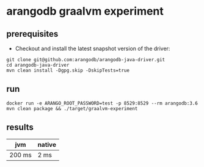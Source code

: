 # arangodb graalvm experiment

## prerequisites

- Checkout and install the latest snapshot version of the driver:

```shell script
git clone git@github.com:arangodb/arangodb-java-driver.git
cd arangodb-java-driver
mvn clean install -Dgpg.skip -DskipTests=true
``` 

## run

```shell script
docker run -e ARANGO_ROOT_PASSWORD=test -p 8529:8529 --rm arangodb:3.6
mvn clean package && ./target/graalvm-experiment 
```

## results

| jvm    | native |
| ------ | ------ |
| 200 ms | 2 ms   |


